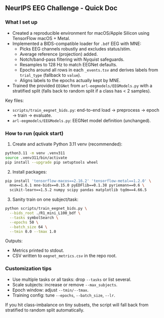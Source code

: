## NeurIPS EEG Challenge - Quick Doc

### What I set up

- Created a reproducible environment for macOS/Apple Silicon using TensorFlow macOS + Metal.
- Implemented a BIDS-compatible loader for `.bdf` EEG with MNE:
  - Picks EEG channels robustly and excludes status/stim.
  - Average reference (projection) added.
  - Notch/band-pass filtering with Nyquist safeguards.
  - Resamples to 128 Hz to match EEGNet defaults.
  - Epochs around all rows in each `_events.tsv` and derives labels from `trial_type` (fallback to `value`).
  - Aligns labels to the epochs actually kept by MNE.
- Trained the provided `EEGNet` from `arl-eegmodels/EEGModels.py` with a stratified split (falls back to random split if a class has < 2 samples).

Key files:
- `scripts/train_eegnet_bids.py`: end-to-end load → preprocess → epoch → train → evaluate.
- `arl-eegmodels/EEGModels.py`: EEGNet model definition (unchanged).

### How to run (quick start)

1) Create and activate Python 3.11 venv (recommended):

```bash
python3.11 -m venv .venv311
source .venv311/bin/activate
pip install --upgrade pip setuptools wheel
```

2) Install packages:

```bash
pip install 'tensorflow-macos==2.16.2' 'tensorflow-metal==1.2.0' \
  mne==1.6.1 mne-bids==0.15.0 pyEDFlib==0.1.38 pyriemann==0.6 \
  scikit-learn==1.5.2 numpy scipy pandas matplotlib tqdm==4.66.5
```

3) Sanity train on one subject/task:

```bash
python scripts/train_eegnet_bids.py \
  --bids_root ./R1_mini_L100_bdf \
  --tasks symbolSearch \
  --epochs 50 \
  --batch_size 64 \
  --tmin 0.0 --tmax 1.0

```

Outputs:
- Metrics printed to stdout.
- CSV written to `eegnet_metrics.csv` in the repo root.

### Customization tips

- Use multiple tasks or all tasks: drop `--tasks` or list several.
- Scale subjects: increase or remove `--max_subjects`.
- Epoch window: adjust `--tmin/--tmax`.
- Training config: tune `--epochs`, `--batch_size`, `--lr`.

If you hit class-imbalance on tiny subsets, the script will fall back from stratified to random split automatically.


